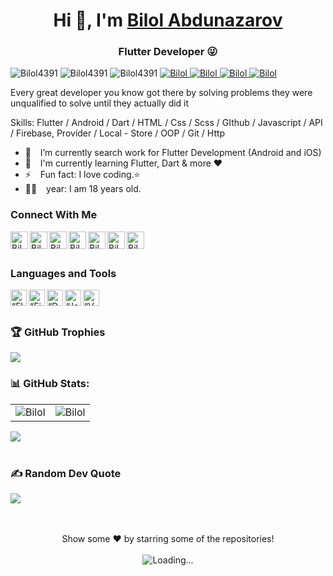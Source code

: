 <h1 align="center"> Hi 👋, I'm <a href="http://localhost:53133/#/">Bilol Abdunazarov</a></h1>
<h3 align="center">Flutter Developer 😜</h3>

<div class="row">
    <img src="https://img.shields.io/github/followers/Bilol4391?label=Github%20followers&style=for-the-badge" alt="Bilol4391" />
    <img src="https://img.shields.io/github/stars/Bilol4391?label=Github%20stars&style=for-the-badge" alt="Bilol4391" />
    <img  src="https://komarev.com/ghpvc/?username=Bilol4391&label=Profile Views&color=blue&style=for-the-badge" alt="Bilol4391" />
    <a href="https://www.linkedin.com/in/bilol-abdunazarov-61a4a5262/"><img src="https://img.shields.io/badge/-CONNECT-blue?style=for-the-badge&logo=Linkedin&link=https://www.linkedin.com/in/bilol-abdunazarov-61a4a5262/" alt="Bilol" /> </a>
    <a href="https://t.me/Bilol0004"><img src="https://img.shields.io/badge/-CONNECT-blue?style=for-the-badge&logo=Telegram&link=https://t.me/Bilol0004" alt="Bilol" /> </a>
    <a href="https://instragram/bilolabdunazarov_"><img src="https://img.shields.io/badge/-CONNECT-blue?style=for-the-badge&logo=Instagram&link=https://instagram/bilolabdunazarov_" alt="Bilol" /> </a>
    <a href="https://www.upwork.com/freelancers/~016ec07554e1c035d8"><img src="https://img.shields.io/badge/-CONNECT-blue?style=for-the-badge&logo=Upwork&link=https://www.upwork.com/freelancers/~016ec07554e1c035d8" alt="Bilol" /> </a>
</div>

Every great developer you know got there by solving problems they were unqualified to solve until they actually did it

Skills: Flutter / Android / Dart / HTML / Css / Scss / GIthub / Javascript / API / Firebase, Provider / Local - Store / OOP / Git / Http

- 🔭 &ensp; I’m currently search work for Flutter Development (Android and iOS)
- 🌱 &ensp; I'm currently learning Flutter, Dart & more ❤️
- ⚡ &ensp; Fun fact: I love coding.⭐
- 👦🏻 &ensp; year: I am 18 years old.
### Connect With Me

[<img align="left" alt="Bilol Abdunazarov | Website" width="28px" src="https://firebasestorage.googleapis.com/v0/b/web-johannesmilke.appspot.com/o/other%2Fsocial%2Fwebsite.png?alt=media" />][website]
[<img align="left" alt="Bilol Abdunazarov | Gmail" width="28px" src="https://www.vectorlogo.zone/logos/gmail/gmail-tile.svg" />][mail]
[<img align="left" alt="Bilol Abdunazarov | YouTube" width="28px" src="https://www.vectorlogo.zone/logos/youtube/youtube-tile.svg" />][youtube]
[<img align="left" alt="Bilol Abdunazarov | Twitter" width="28px" src="https://www.vectorlogo.zone/logos/twitter/twitter-tile.svg" />][twitter]
[<img align="left" alt="Bilol Abdunazarov | LinkedIn" width="28px" src="https://www.vectorlogo.zone/logos/linkedin/linkedin-tile.svg" />][linkedin]
[<img align="left" alt="Bilol Abdunazarov | Instagram" width="28px" src="https://www.vectorlogo.zone/logos/instagram/instagram-tile.svg" />][instagram]
[<img align="left" alt="Bilol Abdunazarov | Facebook" width="28px" src="https://www.vectorlogo.zone/logos/facebook/facebook-tile.svg" />][facebook]

<br />
<br />

### Languages and Tools

[<img align="left" alt=“Flutter” width="26px" src="https://www.vectorlogo.zone/logos/flutterio/flutterio-icon.svg" />][flutter]
[<img align="left" alt=“Firebase” width="26px" src="https://www.vectorlogo.zone/logos/firebase/firebase-icon.svg" />][firebase]
[<img align="left" alt=“Dart” width="26px" src="https://www.vectorlogo.zone/logos/dartlang/dartlang-icon.svg" />][dart]
[<img align="left" alt=“Java” width="26px" src="https://www.vectorlogo.zone/logos/java/java-icon.svg" />][javaScript]
[<img align="left" alt=“VSCode” width="26px" src="https://www.vectorlogo.zone/logos/visualstudio_code/visualstudio_code-icon.svg" />][vscode]

<br />
<br />

### 🏆 GitHub Trophies
![](https://github-profile-trophy.vercel.app/?username=Bilol4391&theme=darkhub&no-frame=false&no-bg=true&margin-w=4)



### 📊 GitHub Stats:
<table cellspacing="0" cellpadding="0" style="border:none;">
  <tr>
    <td>
      <img align="center" src="https://github-readme-stats.vercel.app/api?username=Bilol4391&show_icons=true&locale=en" alt="Bilol" />
    </td>
    <td>
      <img align="center" src="https://github-readme-streak-stats.herokuapp.com/?user=Bilol4391&" alt="Bilol" />
    </td>
   </tr>
</table>
<!-- <table cellspacing="0" cellpadding="0" style="border:none;">
  <tr>
    <td>
      <img align="center" src="https://activity-graph.herokuapp.com/graph?username=Bilol4391" alt="Bilol's Github Status"/>    
    </td> 
   </tr>
</table> -->

<a href="https://github.com/Bilol4391">
  <img align="center" src="https://github-readme-stats.vercel.app/api/top-langs/?username=Bilol4391&theme=light&hide_langs_below=1" />
</a>

<br />
<br />


### ✍️ Random Dev Quote
![](https://quotes-github-readme.vercel.app/api?type=horizontal&theme=radical)

<br />
<br /> 

<div align="center">
Show some ❤️ by starring some of the repositories!
<br />
<br />
<img align="center" src = "https://profile-counter.glitch.me/Bilol4391/count.svg" alt ="Loading...">
</div>

<br />
<br />

[website]: http://localhost:53133/#/
[mail]: https://mail.google.com/mail/u/0/#inbox
[twitter]: https://twitter.com/Bilol8480
[youtube]: https://www.youtube.com/channel/UCOttmpfUOz_gAWqSOw0VeKQ
[linkedin]: https://www.linkedin.com/in/bilol-abdunazarov-61a4a5262/
[github]: https://github.com/Bilol4391
[instagram]: https://www.instagram.com/bilolabdunazarov_
[facebook]: https://www.facebook.com/bilol.abdunazarov.96
[flutter]: https://flutter.dev
[dart]: https://dart.dev
[vscode]: https://code.visualstudio.com
[firebase]: https://firebase.google.com
[javaScript]: https://www.javascript.com/
[swift]: https://developer.apple.com/swift/
[kotlin]: https://kotlinlang.org
